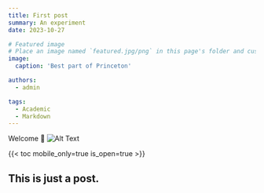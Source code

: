 ```yaml
---
title: First post
summary: An experiment
date: 2023-10-27

# Featured image
# Place an image named `featured.jpg/png` in this page's folder and customize its options here.
image:
  caption: 'Best part of Princeton'

authors:
  - admin

tags:
  - Academic
  - Markdown
---
```


Welcome 👋
![Alt Text](/images/both_dynamics.gif)



{{< toc mobile_only=true is_open=true >}}


## This is just a post.

